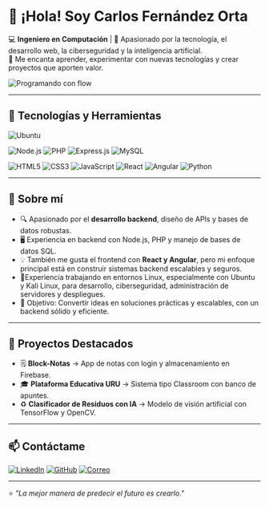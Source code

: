 # 👋 ¡Hola! Soy Carlos Fernández Orta

💻 **Ingeniero en Computación** | 📍 Apasionado por la tecnología, el desarrollo web, la ciberseguridad y la inteligencia artificial.  
🚀 Me encanta aprender, experimentar con nuevas tecnologías y crear proyectos que aporten valor.

![Programando con flow](https://media.giphy.com/media/3o7btPCcdNniyf0ArS/giphy.gif)


---

## 🔧 Tecnologías y Herramientas

![Ubuntu](https://img.shields.io/badge/Ubuntu-E95420?style=for-the-badge&logo=ubuntu&logoColor=white)

![Node.js](https://img.shields.io/badge/Node.js-339933?style=for-the-badge&logo=node.js&logoColor=white)
![PHP](https://img.shields.io/badge/PHP-777BB4?style=for-the-badge&logo=php&logoColor=white)
![Express.js](https://img.shields.io/badge/Express.js-000000?style=for-the-badge&logo=express&logoColor=white)
![MySQL](https://img.shields.io/badge/MySQL-005C84?style=for-the-badge&logo=mysql&logoColor=white)

![HTML5](https://img.shields.io/badge/HTML5-E34F26?style=for-the-badge&logo=html5&logoColor=white)
![CSS3](https://img.shields.io/badge/CSS3-1572B6?style=for-the-badge&logo=css3&logoColor=white)
![JavaScript](https://img.shields.io/badge/JavaScript-F7DF1E?style=for-the-badge&logo=javascript&logoColor=black)
![React](https://img.shields.io/badge/React-20232A?style=for-the-badge&logo=react&logoColor=61DAFB)
![Angular](https://img.shields.io/badge/Angular-DD0031?style=for-the-badge&logo=angular&logoColor=white)
![Python](https://img.shields.io/badge/Python-3776AB?style=for-the-badge&logo=python&logoColor=white)

---

## 📌 Sobre mí
- 🔍 Apasionado por el **desarrollo backend**, diseño de APIs y bases de datos robustas.
- 🖥 Experiencia en backend con Node.js, PHP y manejo de bases de datos SQL.
- 💡 También me gusta el frontend con **React y Angular**, pero mi enfoque principal está en construir sistemas backend escalables y seguros.
- 🐧Experiencia trabajando en entornos Linux, especialmente con Ubuntu y Kali Linux, para desarrollo, ciberseguridad, administración de servidores y despliegues.
- 🎯 Objetivo: Convertir ideas en soluciones prácticas y escalables, con un backend sólido y eficiente.
---

## 📂 Proyectos Destacados
- 🗒 **Block-Notas** → App de notas con login y almacenamiento en Firebase.
- 🎓 **Plataforma Educativa URU** → Sistema tipo Classroom con banco de apuntes.  
- ♻ **Clasificador de Residuos con IA** → Modelo de visión artificial con TensorFlow y OpenCV.

---

## 📫 Contáctame
[![LinkedIn](https://img.shields.io/badge/LinkedIn-0A66C2?style=for-the-badge&logo=linkedin&logoColor=white)](https://www.linkedin.com/in/carlos-fernández-orta-9210812b7)
[![GitHub](https://img.shields.io/badge/GitHub-181717?style=for-the-badge&logo=github&logoColor=white)](https://github.com/carlosfernandezdev)
[![Correo](https://img.shields.io/badge/Email-D14836?style=for-the-badge&logo=gmail&logoColor=white)](mailto:carlosgustavoforta@gmail.com)

---

⭐ *"La mejor manera de predecir el futuro es crearlo."*
